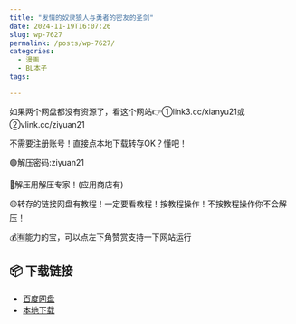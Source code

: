 ```yaml
---
title: "发情的奴隶狼人与勇者的密友的圣剑"
date: 2024-11-19T16:07:26
slug: wp-7627
permalink: /posts/wp-7627/
categories:
  - 漫画
  - BL本子
tags:

---
```


如果两个网盘都没有资源了，看这个网站👉①link3.cc/xianyu21或②vlink.cc/ziyuan21

不需要注册账号！直接点本地下载转存OK？懂吧！

🟢解压密码:ziyuan21

🔵解压用解压专家！(应用商店有)

🟡转存的链接网盘有教程！一定要看教程！按教程操作！不按教程操作你不会解压！

💰🈶能力的宝，可以点左下角赞赏支持一下网站运行

## 📦 下载链接
- [百度网盘](https://blziyuan21.com/pay-download/7627?key=9836e93191&down_id=0)
- [本地下载](https://blziyuan21.com/pay-download/7627?key=9836e93191&down_id=1)

